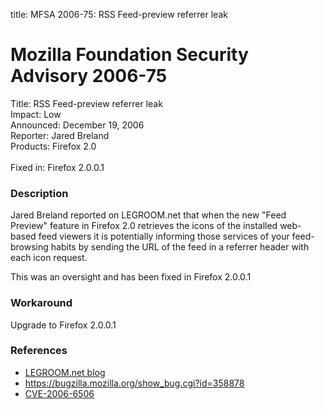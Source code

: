 title: MFSA 2006-75: RSS Feed-preview referrer leak

<h1>Mozilla Foundation Security Advisory 2006-75</h1>

<p><span class="label">Title:</span>      RSS Feed-preview referrer leak<br/>
<span class="label">Impact:</span>     Low<br/>
<span class="label">Announced:</span>  December 19, 2006<br/>
<span class="label">Reporter:</span>   Jared Breland<br/>
<span class="label">Products:</span>   Firefox 2.0<br/>
<br/>
<span class="label">Fixed in:</span>   Firefox 2.0.0.1</p>

<h3>Description</h3>

<p>Jared Breland reported on LEGROOM.net that when the new "Feed Preview" feature
in Firefox 2.0 retrieves the icons of the installed web-based feed viewers it
is potentially informing those services of your feed-browsing habits by
sending the URL of the feed in a referrer header with each icon request.</p>

<p>This was an oversight and has been fixed in Firefox 2.0.0.1</p>

<h3>Workaround</h3>

<p>Upgrade to Firefox 2.0.0.1</p>

<h3>References</h3>

<ul>
<li><a class="ex-ref" href="http://www.legroom.net/modules.php?op=modload&amp;name=News&amp;file=article&amp;sid=215">
LEGROOM.net blog</a></li>
<li><a href="https://bugzilla.mozilla.org/show_bug.cgi?id=358878">
https://bugzilla.mozilla.org/show_bug.cgi?id=358878</a></li>
<li><a class="ex-ref" href="http://nvd.nist.gov/nvd.cfm?cvename=CVE-2006-6506">CVE-2006-6506</a></li>
</ul>



